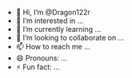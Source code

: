 - 👋 Hi, I’m @Dragon122r
- 👀 I’m interested in ...
- 🌱 I’m currently learning ...
- 💞️ I’m looking to collaborate on ...
- 📫 How to reach me ...
- 😄 Pronouns: ...
- ⚡ Fun fact: ...

<!---
Dragon122r/Dragon122r is a ✨ special ✨ repository because its `README.md` (this file) appears on your GitHub profile.
You can click the Preview link to take a look at your changes.
--->
